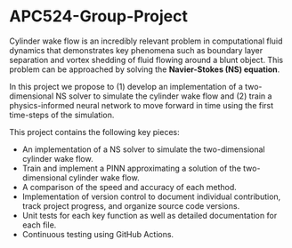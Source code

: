 # APC524-Group-Project

Cylinder wake flow is an incredibly relevant problem in computational fluid dynamics that demonstrates key phenomena such as boundary layer separation and vortex shedding of fluid flowing around a blunt object. This problem can be approached by solving the **Navier-Stokes (NS) equation**. 

In this project we propose to (1) develop an implementation of a two-dimensional NS solver to simulate the cylinder wake flow and (2) train a physics-informed neural network to move forward in time using the first time-steps of the simulation.

This project contains the following key pieces:

* An implementation of a NS solver to simulate the two-dimensional cylinder wake flow.
* Train and implement a PINN approximating a solution of the two-dimensional cylinder wake flow.
* A comparison of the speed and accuracy of each method.
* Implementation of version control to document individual contribution, track project progress, and organize source code versions.
* Unit tests for each key function as well as detailed documentation for each file.
* Continuous testing using GitHub Actions.